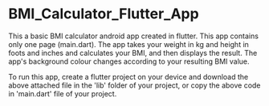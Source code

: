 # BMI_Calculator_Flutter_App
This a basic BMI calculator android app created in flutter. This app contains only one page (main.dart). The app takes your weight in kg and height in foots and inches and calculates your BMI, and then displays the result. The app's background colour changes according to your resulting BMI value. 

To run this app, create a flutter project on your device and download the above attached file in the 'lib' folder of your project, or copy the above code in 'main.dart' file of your project.
